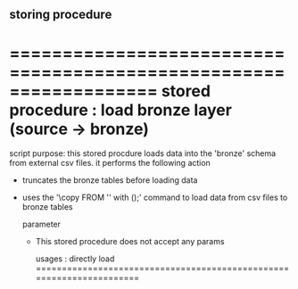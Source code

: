 ## storing procedure
==================================================================
stored procedure : load bronze layer (source -> bronze)
=================================================================

script purpose: 
this stored procdure loads data into the 'bronze' schema from external csv files.
it performs the following action
- truncates the bronze tables before loading data
- uses the '\copy FROM '' with ();' command to load data from csv files to bronze tables

  parameter
  - This stored procedure does not accept any params
 
    usages :
    directly load
  =====================================================================
